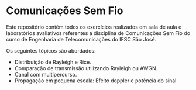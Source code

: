 # Comunicações Sem Fio

Este repositório contém todos os exercícios realizados em sala de aula e laboratórios avaliativos referentes a disciplina de Comunicações Sem Fio do curso de Engenharia de Telecomunicações do IFSC São José.

Os seguintes tópicos são abordados:

* Distribuição de Rayleigh e Rice.
* Comparação de transmissão utilizando Rayleigh ou AWGN.
* Canal com multipercurso.
* Propagação em pequena escala: Efeito doppler e potência do sinal
